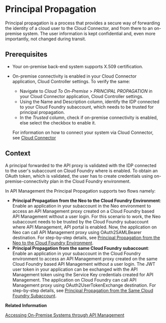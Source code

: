 <!-- loioe2f3313988b64fc48bb3d44989804c52 -->

# Principal Propagation

Principal propagation is a process that provides a secure way of forwarding the identity of a cloud user to the Cloud Connector, and from there to an on-premise system. The user information is kept confidential and, even more importantly, not changed during transit.



<a name="loioe2f3313988b64fc48bb3d44989804c52__section_q34_nzt_glb"/>

## Prerequisites

-   Your on-premise back-end system supports X.509 certification.

-   On-premise connectivity is enabled in your Cloud Connector application, Cloud Controller settings. To verify the same:

    -   Navigate to *Cloud To On-Premise* \> *PRINCIPAL PROPAGATION* in your Cloud Connector application, Cloud Controller settings.
    -   Using the Name and Description column, identify the IDP connected to your Cloud Foundry subaccount, which needs to be trusted for principal propagation.
    -   In the *Trusted* column, check if on-premise connectivity is enabled, else select the checkbox to enable it.

    For information on how to connect your system via Cloud Connector, see [Cloud Connector](https://help.sap.com/viewer/cca91383641e40ffbe03bdc78f00f681/Cloud/en-US/e6c7616abb5710148cfcf3e75d96d596.html#loioe6c7616abb5710148cfcf3e75d96d596__scenarios)




<a name="loioe2f3313988b64fc48bb3d44989804c52__section_lqv_nc5_glb"/>

## Context

A principal forwarded to the API proxy is validated with the IDP connected to the user's subaccount on Cloud Foundry where is enabled. To obtain an OAuth token, which is validated, the user has to create credentials using on-premise-connectivity plan in the Cloud Foundry environment.



In API Management the Principal Propagation supports two flows namely:

-   **Principal Propagation from the Neo to the Cloud Foundry Environment**: Enable an application in your subaccount in the Neo environment to access an API Management proxy created on a Cloud Foundry based API Management without a user login. For this scenario to work, the Neo subaccount needs to be trusted by the Cloud Foundry subaccount where API Management, API portal is enabled. Now, the application on Neo can call API Management proxy using OAuth2SAMLBearer destination. For step-by-step details, see [Principal Propagation from the Neo to the Cloud Foundry Environment](principal-propagation-from-the-neo-to-the-cloud-foundry-environment-da0e97b.md).
-   **Principal Propagation from the same Cloud Foundry subaccount**: Enable an application in your subaccount in the Cloud Foundry environment to access an API Management proxy created on the same Cloud Foundry based API Management without a user login. The JWT user token in your application can be exchanged with the API Management token using the Service Key credentials created for API Management. The application on Cloud Foundry can call API Management proxy using OAuth2UserTokenExchange destination. For step-by-step details, see [Principal Propagation from the Same Cloud Foundry Subaccount](principal-propagation-from-the-same-cloud-foundry-subaccount-0e3d3e7.md).

**Related Information**  


[Accessing On-Premise Systems through API Management](../accessing-on-premise-systems-through-api-management-2fc7a5b.md "The on-premise-connectivity plan helps in achieving principal propagation while connecting to an on-premise backend system.")

